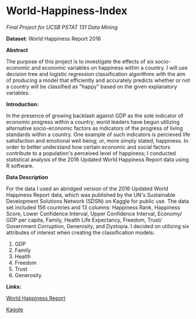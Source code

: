 # World-Happiness-Index
*Final Project for UCSB PSTAT 131 Data Mining*


**Dataset**: World Happiness Report 2016


**Abstract**

The purpose of this project is to investigate the effects of six socio-economic and economic variables on happiness within a country. I will use decision tree and logistic regression classification algorithms with the aim of producing a model that efficiently and accurately predicts whether or not a country will be classified as "happy" based on the given explanatory variables. 


**Introduction:**

In the presence of growing backlash against GDP as the sole indicator of economic progress within a country, world leaders have begun utilizing alternative socio-economic factors as indicators of the progress of living standards within a country. One example of such indicators is percieved life satisfaction and emotional well being; or, more simply stated, happiness. In order to better understand how certain economic and social factors contribute to a population's perceived level of happiness; I conducted statistical analysis of the 2016 Updated World Happiness Report data using R software.  


**Data Description**

For the data I used an abridged version of the 2016 Updated World Happiness Report data, which was published by the UN's Sustainable Development Solutions Network (SDSN) on Kaggle for public use. The data set included 156 countries and 13 columns: Happiness Rank, Happiness Score, Lower Confidence Interval, Upper Confidence Interval, Economy/ GDP per capita, Family, Health Life Expectancy, Freedom, Trust/ Government Corruption, Generosity, and Dystopia. I decided on utilizing six attributes of interest when creating the classification models:
1. GDP
2. Family
3. Health
4. Freedom
5. Trust
6. Generosity 


**Links:**

[World Happiness Report](http://worldhappiness.report/ed/2016/)

[Kaggle](https://www.kaggle.com/unsdsn/world-happiness)
